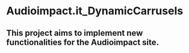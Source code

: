 #  Audioimpact.it_DynamicCarrusels

## This project aims to implement new functionalities for the Audioimpact site.
